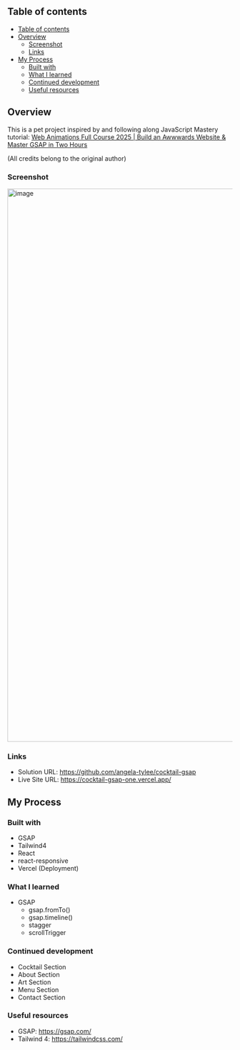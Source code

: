 
## Table of contents

- [Table of contents](#table-of-contents)
- [Overview](#overview)
  - [Screenshot](#screenshot)
  - [Links](#links)
- [My Process](#my-process)
  - [Built with](#built-with)
  - [What I learned](#what-i-learned)
  - [Continued development](#continued-development)
  - [Useful resources](#useful-resources)

## Overview

This is a pet project inspired by and following along JavaScript Mastery tutorial:
[Web Animations Full Course 2025 | Build an Awwwards Website & Master GSAP in Two Hours](https://www.youtube.com/watch?v=AW1yfBKRMKc&t=7094s)

(All credits belong to the original author)

### Screenshot

<img width="1239" alt="image" src="https://github.com/user-attachments/assets/f418c04c-47a7-4a4e-8816-4d26495dcded" />
  
### Links

- Solution URL: https://github.com/angela-tylee/cocktail-gsap
- Live Site URL: https://cocktail-gsap-one.vercel.app/

## My Process

### Built with

- GSAP
- Tailwind4
- React
- react-responsive
- Vercel (Deployment)

### What I learned

- GSAP
  - gsap.fromTo()
  - gsap.timeline()
  - stagger
  - scrollTrigger

### Continued development

- Cocktail Section
- About Section
- Art Section
- Menu Section
- Contact Section

### Useful resources

- GSAP: https://gsap.com/
- Tailwind 4: https://tailwindcss.com/
